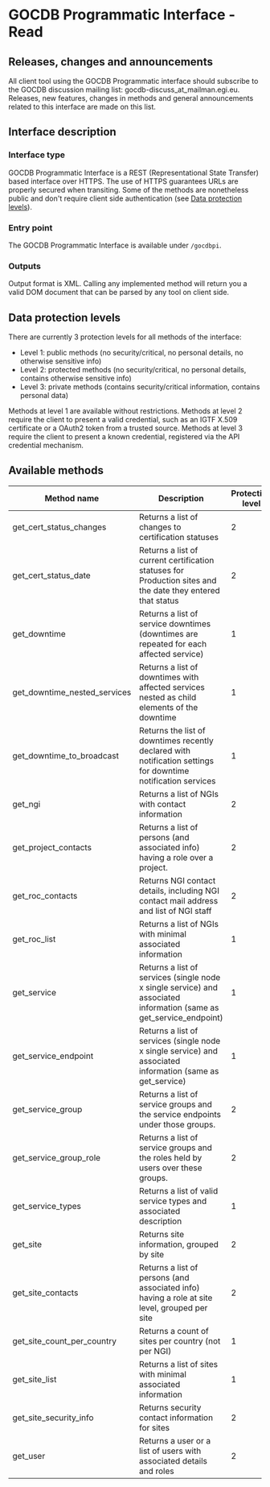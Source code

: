 # GOCDB Programmatic Interface - Read

## Releases, changes and announcements

All client tool using the GOCDB Programmatic interface should subscribe to the
GOCDB discussion mailing list: gocdb-discuss_at_mailman.egi.eu. Releases, new
features, changes in methods and general announcements related to this
interface are made on this list.

## Interface description

### Interface type

GOCDB Programmatic Interface is a REST (Representational State Transfer) based
interface over HTTPS. The use of HTTPS guarantees URLs are properly secured
when transiting. Some of the methods are nonetheless public and don't require
client side authentication (see [Data protection levels](#data-protection-levels)).

### Entry point

The GOCDB Programmatic Interface is available under `/gocdbpi`.

### Outputs

Output format is XML. Calling any implemented method will return you a valid
DOM document that can be parsed by any tool on client side.

## Data protection levels

There are currently 3 protection levels for all methods of the interface:

- Level 1: public methods (no security/critical, no personal details, no
otherwise sensitive info)
- Level 2: protected methods (no security/critical, no personal details,
contains otherwise sensitive info)
- Level 3: private methods (contains security/critical information, contains
personal data)

Methods at level 1 are available without restrictions. Methods at level 2
require the client to present a valid credential, such as an IGTF X.509
certificate or a OAuth2 token from a trusted source. Methods at level 3
require the client to present a known credential, registered via the API
credential mechanism.

## Available methods

| Method name | Description | Protection level |
|-|-|-|
get_cert_status_changes |Returns a list of changes to certification statuses | 2
get_cert_status_date | Returns a list of current certification statuses for Production sites and the date they entered that status | 2
get_downtime | Returns a list of service downtimes (downtimes are repeated for each affected service) | 1
get_downtime_nested_services | Returns a list of downtimes with affected services nested as child elements of the downtime | 1
get_downtime_to_broadcast | Returns the list of downtimes recently declared with notification settings for downtime notification services | 1
get_ngi | Returns a list of NGIs with contact information | 2
get_project_contacts | Returns a list of persons (and associated info) having a role over a project. | 2
get_roc_contacts | Returns NGI contact details, including NGI contact mail address and list of NGI staff | 2
get_roc_list | Returns a list of NGIs with minimal associated information | 1
get_service | Returns a list of services (single node x single service) and associated information (same as get_service_endpoint) | 1
get_service_endpoint | Returns a list of services (single node x single service) and associated information (same as get_service) | 1
get_service_group | Returns a list of service groups and the service endpoints under those groups. | 2
get_service_group_role | Returns a list of service groups and the roles held by users over these groups. | 2
get_service_types | Returns a list of valid service types and associated description | 1
get_site | Returns site information, grouped by site | 2
get_site_contacts | Returns a list of persons (and associated info) having a role at site level, grouped per site | 2
get_site_count_per_country | Returns a count of sites per country (not per NGI) | 1
get_site_list | Returns a list of sites with minimal associated information | 1
get_site_security_info | Returns security contact information for sites | 2
get_user | Returns a user or a list of users with associated details and roles | 2
